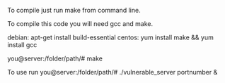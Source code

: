 To compile just run make from command line.

To compile this code you will need gcc and make.

debian: apt-get install build-essential
centos: yum install make && yum install gcc


you@server:/folder/path/# make

To use run
you@server:/folder/path/# ./vulnerable_server portnumber &

